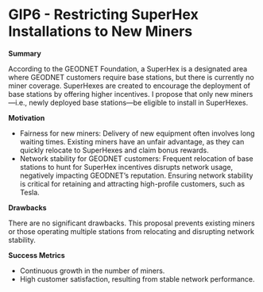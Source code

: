 GIP6 - Restricting SuperHex Installations to New Miners
=======================================================

**Summary**  

According to the GEODNET Foundation, a SuperHex is a designated area where GEODNET customers require base stations, but there is currently no miner coverage. SuperHexes are created to encourage the deployment of base stations by offering higher incentives. I propose that only new miners—i.e., newly deployed base stations—be eligible to install in SuperHexes.

  

**Motivation**

*   Fairness for new miners: Delivery of new equipment often involves long waiting times. Existing miners have an unfair advantage, as they can quickly relocate to SuperHexes and claim bonus rewards.
*   Network stability for GEODNET customers: Frequent relocation of base stations to hunt for SuperHex incentives disrupts network usage, negatively impacting GEODNET’s reputation. Ensuring network stability is critical for retaining and attracting high-profile customers, such as Tesla.

  

**Drawbacks**

There are no significant drawbacks. This proposal prevents existing miners or those operating multiple stations from relocating and disrupting network stability.

  

**Success Metrics**

*   Continuous growth in the number of miners.
*   High customer satisfaction, resulting from stable network performance.
